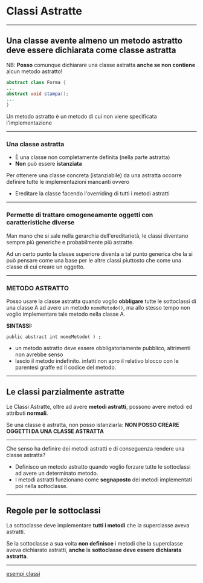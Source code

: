 # Classi Astratte

---

## Una classe avente **almeno un metodo astratto** deve essere dichiarata come classe astratta

NB: **Posso** comunque dichiarare una classe astratta **anche se non contiene** alcun metodo astratto!

```java
abstract class Forma {
...
abstract void stampa();
...
}
```

Un metodo astratto è un metodo di cui non viene specificata l'implementazione

---

### Una classe astratta

* È una classe non completamente definita (nella parte astratta)
* **Non** può essere **istanziata**

Per ottenere una classe concreta (istanziabile) da una astratta occorre definire tutte le implementazioni mancanti ovvero

* Ereditare la classe facendo l'overriding di tutti i metodi astratti

---

### Permette di trattare omogeneamente oggetti con caratteristiche diverse

Man mano che si sale nella gerarchia dell'ereditarietà, le classi diventano sempre più generiche e probabilmente più astratte.

Ad un certo punto la classe superiore diventa a tal punto generica che la si può pensare come una base per le altre classi piuttosto che come una classe di cui creare un oggetto.

---

### METODO ASTRATTO

Posso usare la classe astratta quando voglio **obbligare** tutte le sottoclassi di una classe A ad avere un metodo ```nomeMetodo()```, ma allo stesso tempo non voglio implementare tale metodo nella classe A.

**SINTASSI:**

`public abstract int nomeMetodo( ) ;`

* un metodo astratto deve essere obbligatoriamente pubblico,  altrimenti non avrebbe senso
* lascio il metodo indefinito. infatti non apro il relativo blocco con le parentesi graffe ed il codice del metodo.

---

## Le classi parzialmente astratte

Le Classi Astratte, oltre ad avere **metodi astratti**, possono avere metodi ed attributi **normali**.

Se una classe è astratta, non posso istanziarla: **NON POSSO CREARE OGGETTI DA UNA CLASSE ASTRATTA**


---

Che senso ha definire dei metodi astratti e di conseguenza rendere una classe astratta?

* Definisco un metodo astratto quando voglio forzare tutte le sottoclassi ad avere un determinato metodo.
* I metodi astratti funzionano come **segnaposto** dei metodi implementati poi nella sottoclasse.

---

## Regole per le **sottoclassi**

La sottoclasse deve implementare **tutti i metodi** che la superclasse aveva astratti.

Se la sottoclasse a sua volta **non definisce** i metodi che la superclasse aveva dichiarato astratti, **anche** la **sottoclasse deve essere dichiarata astratta**.

---

[esempi classi](https://github.com/maboglia/CorsoJava/blob/master/esempi/05_OOP/)
